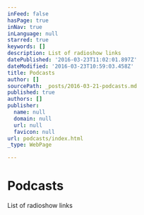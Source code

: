 ```yaml
---
inFeed: false
hasPage: true
inNav: true
inLanguage: null
starred: true
keywords: []
description: List of radioshow links
datePublished: '2016-03-23T11:02:01.897Z'
dateModified: '2016-03-23T10:59:03.458Z'
title: Podcasts
author: []
sourcePath: _posts/2016-03-21-podcasts.md
published: true
authors: []
publisher:
  name: null
  domain: null
  url: null
  favicon: null
url: podcasts/index.html
_type: WebPage

---
```

# Podcasts

List of radioshow links